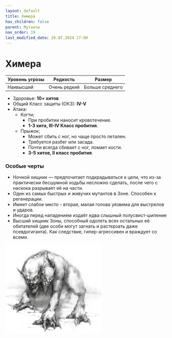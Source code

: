 ```yaml
---
layout: default
title: Химера
has_children: false
parent: Мутанты
nav_order: 19
last_modified_date: 26.07.2024 17:00
---
```


# Химера

| Уровень угрозы | Редкость     | Размер          |
|----------------|--------------|-----------------|
| Наивысший      | Очень редкий | Больше среднего |

- Здоровье: **10+ хитов**
- Общий Класс защиты (ОКЗ): **IV-V**
- Атака:
    - Когти;
        - При пробитии наносит кровотечение.
        - **1-3 хита, III-IV Класс пробития**.
    - Прыжок;
        - Может сбить с ног, но чаще просто летален.
        - Требуется разбег или засада.
        - Почти всегда сбивает с ног, ломает кости.
        - **3-5 хитов, II класс пробития**.

### Особые черты

- Ночной хищник — предпочитает подкрадываться к цели, что из-за практически бесшумной ходьбы несложно сделать, после
  чего с наскока разрывает её на части.
- Один из самых быстрых и живучих мутантов в Зоне. Способен к регенерации.
- Имеет слабое место - вторая, малая голова уязвима для выстрелов и ударов.
- Иногда перед нападением издаёт едва слышный полусвист-шипение
- Высший хищник Зоны, способный одолеть всех остальных её обитателей (две особи могут загнать и растерзать даже
  псевдогиганта). Как следствие, гипер-агрессивен и враждует со всеми.

<img src="https://github.com/ivatar39/stalker-ttrpg/blob/main/assets/images/monsters/chimera.jpg?raw=true" alt="chimera" width="300"/>
